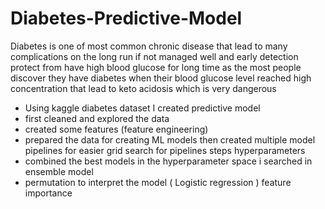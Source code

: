 # Diabetes-Predictive-Model
Diabetes is one of most common chronic disease that lead to many complications on the long run if not managed well and early detection protect from have high blood glucose for long time as the most people discover they have diabetes when their blood glucose level reached high concentration that lead to keto acidosis which is very dangerous

* Using kaggle diabetes dataset I created predictive model
* first cleaned and explored the data 
* created some features (feature engineering)
* prepared the data for creating ML models then created multiple model pipelines for easier grid search for pipelines steps hyperparameters 
* combined the best models in the hyperparameter space i searched in ensemble model
* permutation to interpret the model ( Logistic regression ) feature importance 
